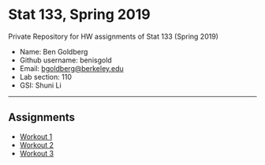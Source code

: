 # Stat 133, Spring 2019

Private Repository for HW assignments of Stat 133 (Spring 2019)

- Name: Ben Goldberg
- Github username: benisgold
- Email: bgoldberg@berkeley.edu
- Lab section: 110
- GSI: Shuni Li

-----

## Assignments

- [Workout 1](workout01)
- [Workout 2](workout02)
- [Workout 3](workout03)



